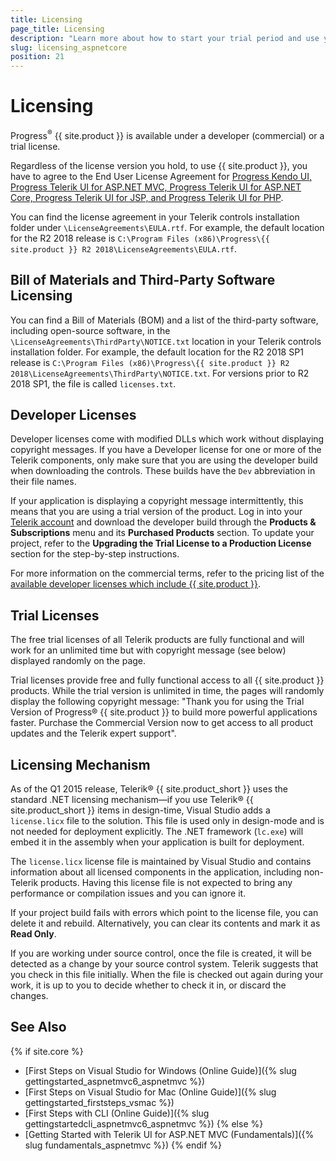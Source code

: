 ```yaml
---
title: Licensing
page_title: Licensing
description: "Learn more about how to start your trial period and use your developer license for {{ site.product }}."
slug: licensing_aspnetcore
position: 21
---
```


# Licensing

Progress<sup>®</sup> {{ site.product }} is available under a developer (commercial) or a trial license.

Regardless of the license version you hold, to use {{ site.product }}, you have to agree to the End User License Agreement for [Progress Kendo UI, Progress Telerik UI for ASP.NET MVC, Progress Telerik UI for ASP.NET Core, Progress Telerik UI for JSP, and Progress Telerik UI for PHP](https://www.telerik.com/purchase/license-agreement/kendo-ui).

You can find the license agreement in your Telerik controls installation folder under `\LicenseAgreements\EULA.rtf`. For example, the default location for the R2 2018 release is `C:\Program Files (x86)\Progress\{{ site.product }} R2 2018\LicenseAgreements\EULA.rtf`.

## Bill of Materials and Third-Party Software Licensing

You can find a Bill of Materials (BOM) and a list of the third-party software, including open-source software, in the `\LicenseAgreements\ThirdParty\NOTICE.txt` location in your Telerik controls installation folder. For example, the default location for the R2 2018 SP1 release is `C:\Program Files (x86)\Progress\{{ site.product }} R2 2018\LicenseAgreements\ThirdParty\NOTICE.txt`. For versions prior to R2 2018 SP1, the file is called `licenses.txt`.

## Developer Licenses

Developer licenses come with modified DLLs which work without displaying copyright messages. If you have a Developer license for one or more of the Telerik components, only make sure that you are using the developer build when downloading the controls. These builds have the `Dev` abbreviation in their file names.

If your application is displaying a copyright message intermittently, this means that you are using a trial version of the product. Log in into your [Telerik account](www.telerik.com/account/default.aspx) and download the developer build through the **Products & Subscriptions** menu and its **Purchased Products** section. To update your project, refer to the **Upgrading the Trial License to a Production License** section for the step-by-step instructions.

For more information on the commercial terms, refer to the pricing list of the [available developer licenses which include {{ site.product }}](https://www.telerik.com/purchase.aspx).

## Trial Licenses

The free trial licenses of all Telerik products are fully functional and will work for an unlimited time but with copyright message (see below) displayed randomly on the page.

Trial licenses provide free and fully functional access to all {{ site.product }} products. While the trial version is unlimited in time, the pages will randomly display the following copyright message: "Thank you for using the Trial Version of Progress® {{ site.product }} to build more powerful applications faster. Purchase the Commercial Version now to get access to all product updates and the Telerik expert support".

## Licensing Mechanism

As of the Q1 2015 release, Telerik® {{ site.product_short }} uses the standard .NET licensing mechanism&mdash;if you use Telerik® {{ site.product_short }} items in design-time, Visual Studio adds a `license.licx` file to the solution. This file is used only in design-mode and is not needed for deployment explicitly. The .NET framework (`lc.exe`) will embed it in the assembly when your application is built for deployment.

The `license.licx` license file is maintained by Visual Studio and contains information about all licensed components in the application, including non-Telerik products. Having this license file is not expected to bring any performance or compilation issues and you can ignore it.

If your project build fails with errors which point to the license file, you can delete it and rebuild. Alternatively, you can clear its contents and mark it as **Read Only**.

If you are working under source control, once the file is created, it will be detected as a change by your source control system. Telerik suggests that you check in this file initially. When the file is checked out again during your work, it is up to you to decide whether to check it in, or discard the changes.

## See Also

{% if site.core %}
* [First Steps on Visual Studio for Windows (Online Guide)]({% slug gettingstarted_aspnetmvc6_aspnetmvc %})
* [First Steps on Visual Studio for Mac (Online Guide)]({% slug gettingstarted_firststeps_vsmac %})
* [First Steps with CLI (Online Guide)]({% slug gettingstartedcli_aspnetmvc6_aspnetmvc %})
{% else %}
* [Getting Started with Telerik UI for ASP.NET MVC (Fundamentals)]({% slug fundamentals_aspnetmvc %})
{% endif %}
